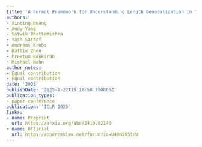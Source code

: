 ```yaml
---
title: 'A Formal Framework for Understanding Length Generalization in Transformers'
authors:
- Xinting Huang
- Andy Yang
- Satwik Bhattamishra
- Yash Sarrof
- Andreas Krebs
- Hattie Zhou
- Preetum Nakkiran
- Michael Hahn
author_notes:
- Equal contribution
- Equal contribution
date: '2025'
publishDate: '2025-1-22T19:18:58.750866Z'
publication_types:
- paper-conference
publication: 'ICLR 2025'
links:
- name: Preprint
  url: https://arxiv.org/abs/2410.02140
- name: Official
  url: https://openreview.net/forum?id=U49N5V51rU
---
```

